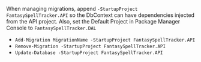 ﻿When managing migrations, append `-StartupProject FantasySpellTracker.API` so the DbContext can have dependencies injected from the API project.
Also, set the Default Project in Package Manager Console to `FantasySpellTracker.DAL`
- `Add-Migration MigrationName -StartupProject FantasySpellTracker.API`
- `Remove-Migration -StartupProject FantasySpellTracker.API`
- `Update-Database -StartupProject FantasySpellTracker.API`
